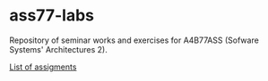 ass77-labs
==========

Repository of seminar works and exercises for A4B77ASS (Sofware Systems' Architectures 2).

[List of assigments](http://cw.felk.cvut.cz/doku.php/courses/a4b77ass/cviceni)
